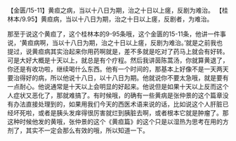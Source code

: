【金匮/15-11】黄疸之病，当以十八日为期，治之十日以上瘥，反剧为难治。
【桂林本/9.95】黄疸病，当以十八日为期，治之十日以上瘥，反剧者，为难治。

那至于说这个黄疸了，这个桂林本的9-95条哦，这个金匮的15-11条，他讲一件事说，‘黄疸病啊，当以十八日为期，治之十日以上瘥，反剧为难治。’就是之前我也提过，说黄疸病其实治起来你用药啊就是，差不多就是吃对了药马上就会有好转。可是大好大概是十天以上，就总是有个疗程。然后我讲茵陈蒿汤，你就算黄退了，你还是有收功啦，继续喝什么东西。他有一个时间的，那基本上好像不是一天两天要治得好的病，所以他说十八日，以十八日为期。他就说你不要太急哦，就是要有一点耐心。他说通常是十天以上会明显的好起来。他说但是如果十天以上反而这个人症状又恶化了，那就难搞了。有时候哦，的确有一些黄病是张仲景的这个篇章没有办法直接处理到的，如果用我们今天的西医术语来说的话，比如说这个人肝脏已经坏死啦，或者是胰头发痒得很厉害就烂到胰脏去啊，或者根本它就是肿瘤了。那这种时候他发的黄哦，张仲景的这个《黄疸篇》的这个只是以湿热为思考在用的方剂了，其实不一定会那么有效的哦，所以知道一下。
